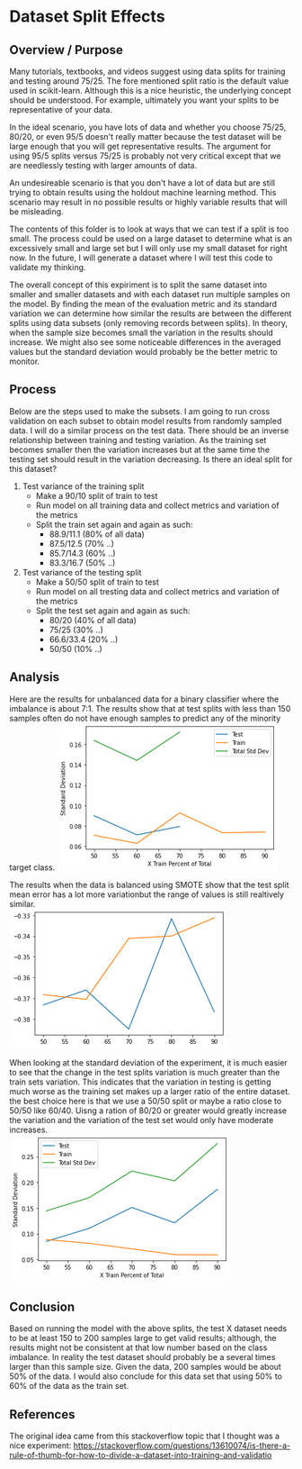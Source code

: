 # Dataset Split Effects  

## Overview / Purpose
Many tutorials, textbooks, and videos suggest using data splits for training and testing around 75/25.  The fore mentioned split ratio is the default value used in scikit-learn.  Although this is a nice heuristic, the underlying concept should be understood.  For example, ultimately you want your splits to be representative of your data.  

In the ideal scenario, you have lots of data and whether you choose 75/25, 80/20, or even 95/5 doesn't really matter because the test dataset will be large enough that you will get representative results.  The argument for using 95/5 splits versus 75/25 is probably not very critical except that we are needlessly testing with larger amounts of data.  

An undesireable scenario is that you don't have a lot of data but are still trying to obtain results using the holdout machine learning method.  This scenario may result in no possible results or highly variable results that will be misleading.  

The contents of this folder is to look at ways that we can test if a split is too small.  The process could be used on a large dataset to determine what is an excessively small and large set but I will only use my small dataset for right now.  In the future, I will generate a dataset where I will test this code to validate my thinking.  

The overall concept of this expiriment is to split the same dataset into smaller and smaller datasets and with each dataset run multiple samples on the model.  By finding the mean of the evaluation metric and its standard variation we can determine how similar the results are between the different splits using data subsets (only removing records between splits).  In theory, when the sample size becomes small the variation in the results should increase.  We might also see some noticeable differences in the averaged values but the standard deviation would probably be the better metric to monitor.  

## Process  

Below are the steps used to make the subsets.  I am going to run cross validation on each subset to obtain model results from randomly sampled data.  I will do a similar process on the test data.  There should be an inverse relationship between training and testing variation.  As the training set becomes smaller then the variation increases but at the same time the testing set should result in the variation decreasing.  Is there an ideal split for this dataset?

1.  Test variance of the training split
    *  Make a 90/10 split of train to test
    *  Run model on all training data and collect metrics and variation of the metrics
    *  Split the train set again and again as such:
        *  88.9/11.1  (80% of all data)
        *  87.5/12.5  (70% ..)
        *  85.7/14.3  (60% ..)
        *  83.3/16.7  (50% ..)
2.  Test variance of the testing split
    *  Make a 50/50 split of train to test
    *  Run model on all tresting data and collect metrics and variation of the metrics
    *  Split the test set again and again as such:
        *  80/20        (40% of all data)
        *  75/25        (30% ..)
        *  66.6/33.4    (20% ..)
        *  50/50        (10% ..)

## Analysis   

Here are the results for unbalanced data for a binary classifier where the imbalance is about 7:1.  The results show that at test splits with less than 150 samples often do not have enough samples to predict any of the minority target class. 
![Unbalanced Data Results](../images/min-samples-holdout.png)

The results when the data is balanced using SMOTE show that the test split mean error has a lot more variationbut the range of values is still realtively similar.  
![Unbalanced Data Results](../images/min-samples-balanced-holdout-mean-error.png)

When looking at the standard deviation of the experiment, it is much easier to see that the change in the test splits variation is much greater than the train sets variation.  This indicates that the variation in testing is getting much worse as the training set makes up a larger ratio of the entire dataset.  the best choice here is that we use a 50/50 split or maybe a ratio close to 50/50 like 60/40.  Uisng a ration of 80/20 or greater would greatly increase the variation and the variation of the test set would only have moderate increases.  
![Balanced Data Results](../images/min-samples-balanced-holdout-std-error.png)

## Conclusion  

Based on running the model with the above splits, the test X dataset needs to be at least 150 to 200 samples large to get valid results; although, the results might not be consistent at that low number based on the class imbalance.  In reality the test dataset should probably be a several times larger than this sample size.  Given the data, 200 samples would be about 50% of the data.  I would also conclude for this data set that using 50% to 60% of the data as the train set.  




## References  
The original idea came from this stackoverflow topic that I thought was a nice experiment:  https://stackoverflow.com/questions/13610074/is-there-a-rule-of-thumb-for-how-to-divide-a-dataset-into-training-and-validatio